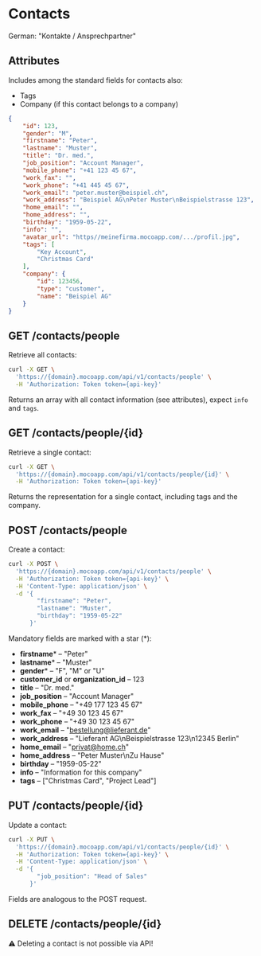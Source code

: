 # Contacts
German: "Kontakte / Ansprechpartner"

## Attributes

Includes among the standard fields for contacts also:

* Tags
* Company (if this contact belongs to a company)

```json
{
    "id": 123,
    "gender": "M",
    "firstname": "Peter",
    "lastname": "Muster",
    "title": "Dr. med.",
    "job_position": "Account Manager",
    "mobile_phone": "+41 123 45 67",
    "work_fax": "",
    "work_phone": "+41 445 45 67",
    "work_email": "peter.muster@beispiel.ch",
    "work_address": "Beispiel AG\nPeter Muster\nBeispielstrasse 123",
    "home_email": "",
    "home_address": "",
    "birthday": "1959-05-22",
    "info": "",
    "avatar_url": "https//meinefirma.mocoapp.com/.../profil.jpg",
    "tags": [
        "Key Account",
        "Christmas Card"
    ],
    "company": {
        "id": 123456,
        "type": "customer",
        "name": "Beispiel AG"
    }
}
```

## GET /contacts/people

Retrieve all contacts:

```bash
curl -X GET \
  'https://{domain}.mocoapp.com/api/v1/contacts/people' \
  -H 'Authorization: Token token={api-key}'
```

Returns an array with all contact information (see attributes), expect `info` and `tags`.

## GET /contacts/people/{id}

Retrieve a single contact:

```bash
curl -X GET \
  'https://{domain}.mocoapp.com/api/v1/contacts/people/{id}' \
  -H 'Authorization: Token token={api-key}'
```

Returns the representation for a single contact, including tags and the company.

## POST /contacts/people

Create a contact:

```bash
curl -X POST \
  'https://{domain}.mocoapp.com/api/v1/contacts/people' \
  -H 'Authorization: Token token={api-key}' \
  -H 'Content-Type: application/json' \
  -d '{
        "firstname": "Peter",
        "lastname": "Muster",
        "birthday": "1959-05-22"
      }'
```

Mandatory fields are marked with a star (*):

* **firstname*** – "Peter"
* **lastname*** – "Muster"
* **gender*** – "F", "M" or "U"
* **customer_id** or **organization_id** – 123
* **title** – "Dr. med."
* **job_position** – "Account Manager"
* **mobile_phone** – "+49 177 123 45 67"
* **work_fax** – "+49 30 123 45 67"
* **work_phone** – "+49 30 123 45 67"
* **work_email** – "bestellung@lieferant.de"
* **work_address** – "Lieferant AG\nBeispielstrasse 123\n12345 Berlin"
* **home_email** – "privat@home.ch"
* **home_address** – "Peter Muster\nZu Hause"
* **birthday** – "1959-05-22"
* **info** – "Information for this company"
* **tags** – ["Christmas Card", "Project Lead"]

## PUT /contacts/people/{id}

Update a contact:

```bash
curl -X PUT \
  'https://{domain}.mocoapp.com/api/v1/contacts/people/{id}' \
  -H 'Authorization: Token token={api-key}' \
  -H 'Content-Type: application/json' \
  -d '{
        "job_position": "Head of Sales"
      }'
```

Fields are analogous to the POST request.

## DELETE /contacts/people/{id}

⚠ Deleting a contact is not possible via API!
